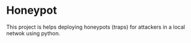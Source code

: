 # Honeypot
This project is helps deploying honeypots (traps) for attackers in a local netwok using python.
